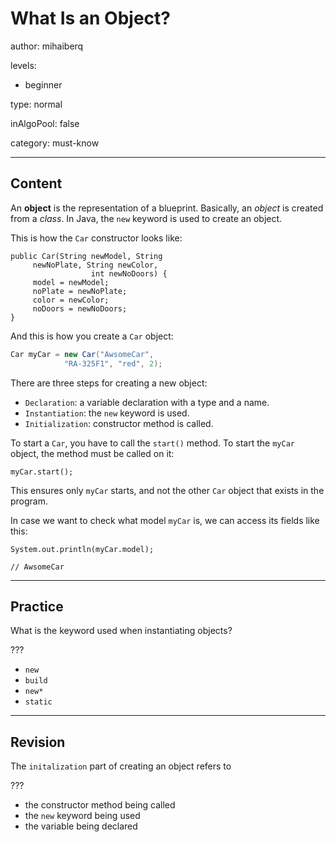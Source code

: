 # What Is an Object?
author: mihaiberq

levels:

  - beginner

type: normal

inAlgoPool: false

category: must-know

---
## Content

An **object** is the representation of a blueprint. Basically, an *object* is created from a *class*. In Java, the `new` keyword is used to create an object.

This is how the `Car` constructor looks like:
```
public Car(String newModel, String
     newNoPlate, String newColor,
                  int newNoDoors) {
     model = newModel;
     noPlate = newNoPlate;
     color = newColor;
     noDoors = newNoDoors;
}
```
And this is how you create a `Car` object:
```java
Car myCar = new Car("AwsomeCar",
            "RA-325F1", "red", 2);
```

There are three steps for creating a new object:
 - `Declaration`: a variable declaration with a type and a name.
 - `Instantiation`: the `new` keyword is used.
 - `Initialization`: constructor method is called.

To start a `Car`, you have to call the `start()` method. To start the `myCar` object, the method must be called on it:
```
myCar.start();
```
This ensures only `myCar` starts, and not the other `Car` object that exists in the program.

In case we want to check what model `myCar` is, we can access its fields like this:
```
System.out.println(myCar.model);

// AwsomeCar
```

---
## Practice

What is the keyword used when instantiating objects?

???

* `new`
* `build`
* `new*`
* `static`

---
## Revision

The `initalization` part of creating an object refers to

???

* the constructor method being called
* the `new` keyword being used
* the variable being declared
